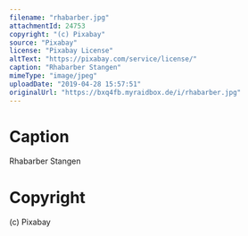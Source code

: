 ```yaml
---
filename: "rhabarber.jpg"
attachmentId: 24753
copyright: "(c) Pixabay"
source: "Pixabay"
license: "Pixabay License"
altText: "https://pixabay.com/service/license/"
caption: "Rhabarber Stangen"
mimeType: "image/jpeg"
uploadDate: "2019-04-28 15:57:51"
originalUrl: "https://bxq4fb.myraidbox.de/i/rhabarber.jpg"
---
```


# Caption

Rhabarber Stangen

# Copyright

(c) Pixabay
